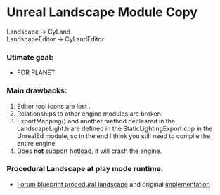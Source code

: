 # Unreal Landscape Module Copy
Landscape -> CyLand  
LandscapeEditor -> CyLandEditor
### Utimate goal:
- FOR PLANET
### Main drawbacks: 
1. Editor tool icons are lost . 
2. Relationships to other engine modules are broken.  
3. ExportMapping() and another method decleared in the LandscapeLight.h are defined in the StaticLightingExport.cpp in the UnrealEd module, so in the end I think you still need to compile the entire engine  
4. Does **not** support hotload, it will crash the engine.

### Procedural Landscape at play mode runtime:
- [Forum blueprint procedural landscape](https://forums.unrealengine.com/community/community-content-tools-and-tutorials/1557162-blueprint-powered-procedural-terrain-generation-is-now-possible-in-ue4-4-20) and original [implementation](https://github.com/hippowombat/BPTerrainGen)

